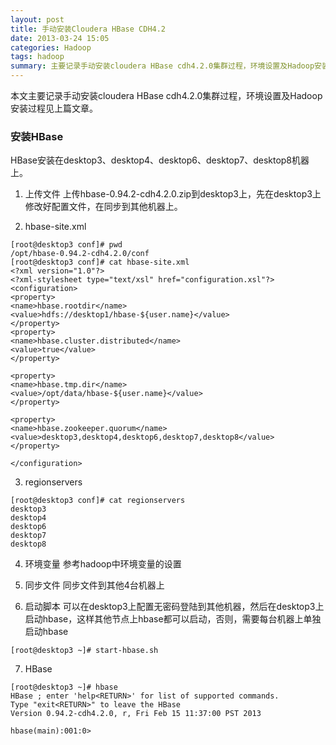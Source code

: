 ```yaml
---
layout: post
title: 手动安装Cloudera HBase CDH4.2
date: 2013-03-24 15:05
categories: Hadoop
tags: hadoop
summary: 主要记录手动安装cloudera HBase cdh4.2.0集群过程，环境设置及Hadoop安装过程见上篇文章。
---
```


本文主要记录手动安装cloudera HBase cdh4.2.0集群过程，环境设置及Hadoop安装过程见上篇文章。

### 安装HBase
HBase安装在desktop3、desktop4、desktop6、desktop7、desktop8机器上。

1. 上传文件
上传hbase-0.94.2-cdh4.2.0.zip到desktop3上，先在desktop3上修改好配置文件，在同步到其他机器上。

2. hbase-site.xml 

```
[root@desktop3 conf]# pwd
/opt/hbase-0.94.2-cdh4.2.0/conf
[root@desktop3 conf]# cat hbase-site.xml 
<?xml version="1.0"?>
<?xml-stylesheet type="text/xsl" href="configuration.xsl"?>
<configuration>
<property>
<name>hbase.rootdir</name>
<value>hdfs://desktop1/hbase-${user.name}</value>
</property>
<property>
<name>hbase.cluster.distributed</name>
<value>true</value>
</property>

<property>
<name>hbase.tmp.dir</name>
<value>/opt/data/hbase-${user.name}</value>
</property>

<property>
<name>hbase.zookeeper.quorum</name>
<value>desktop3,desktop4,desktop6,desktop7,desktop8</value>
</property>

</configuration>
```

3. regionservers


```
[root@desktop3 conf]# cat regionservers 
desktop3
desktop4
desktop6
desktop7
desktop8
```

4. 环境变量
参考hadoop中环境变量的设置

5. 同步文件
同步文件到其他4台机器上

6. 启动脚本
可以在desktop3上配置无密码登陆到其他机器，然后在desktop3上启动hbase，这样其他节点上hbase都可以启动，否则，需要每台机器上单独启动hbase

```
[root@desktop3 ~]# start-hbase.sh 
```

7. HBase 

```
[root@desktop3 ~]# hbase 
HBase ; enter 'help<RETURN>' for list of supported commands.
Type "exit<RETURN>" to leave the HBase 
Version 0.94.2-cdh4.2.0, r, Fri Feb 15 11:37:00 PST 2013

hbase(main):001:0> 
```

